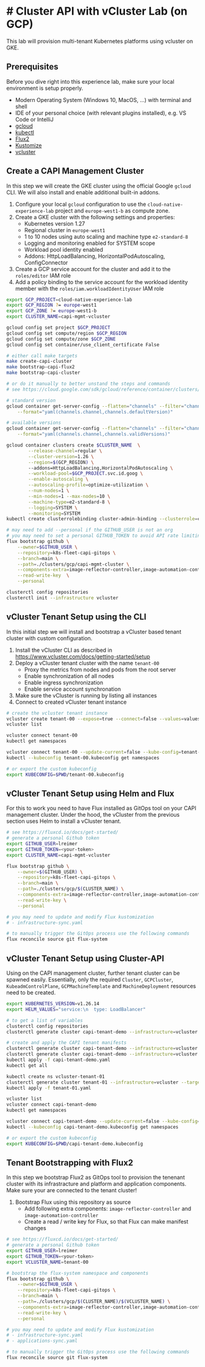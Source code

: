 # # Cluster API with vCluster Lab (on GCP)

This lab will provision multi-tenant Kubernetes platforms using vcluster on GKE.

## Prerequisites

Before you dive right into this experience lab, make sure your local environment is setup properly.

- Modern Operating System (Windows 10, MacOS, ...) with terminal and shell
- IDE of your personal choice (with relevant plugins installed), e.g. VS Code or IntelliJ
- [gcloud](https://cloud.google.com/sdk/docs/install)
- [kubectl](https://kubernetes.io/docs/tasks/tools/)
- [Flux2](https://fluxcd.io/flux/cmd/)
- [Kustomize](https://kustomize.io)
- [vcluster](https://www.vcluster.com/docs/getting-started/setup)

## Create a CAPI Management Cluster

In this step we will create the GKE cluster using the official Google `gcloud` CLI. We will also install and enable additional built-in addons.

1. Configure your local `gcloud` configuration to use the `cloud-native-experience-lab` project and `europe-west1-b` as compute zone.
2. Create a GKE cluster with the following settings and properties:
   - Kubernetes version 1.27
   - Regional cluster in `europe-west1`
   - 1 to 10 nodes using auto scaling and machine type `e2-standard-8`
   - Logging and monitoring enabled for SYSTEM scope
   - Workload pool identity enabled
   - Addons: HttpLoadBalancing, HorizontalPodAutoscaling, ConfigConnector
3. Create a GCP service account for the cluster and add it to the `roles/editor` IAM role
4. Add a policy binding to the service account for the workload identity member with the `roles/iam.workloadIdentityUser` IAM role

```bash
export GCP_PROJECT=cloud-native-experience-lab
export GCP_REGION ?= europe-west1
export GCP_ZONE ?= europe-west1-b
export CLUSTER_NAME=capi-mgmt-vcluster

gcloud config set project $GCP_PROJECT
gcloud config set compute/region $GCP_REGION
gcloud config set compute/zone $GCP_ZONE
gcloud config set container/use_client_certificate False

# either call make targets
make create-capi-cluster
make bootstrap-capi-flux2
make bootstrap-capi-cluster

# or do it manually to better unstand the steps and commands
# see https://cloud.google.com/sdk/gcloud/reference/container/clusters/create

# standard version
gcloud container get-server-config --flatten="channels" --filter="channels.channel=REGULAR" \
    --format="yaml(channels.channel,channels.defaultVersion)"

# available versions
gcloud container get-server-config --flatten="channels" --filter="channels.channel=REGULAR" \
    --format="yaml(channels.channel,channels.validVersions)"

gcloud container clusters create $CLUSTER_NAME  \
        --release-channel=regular \
		--cluster-version=1.26 \
  		--region=$(GCP_REGION) \ 
        --addons=HttpLoadBalancing,HorizontalPodAutoscaling \
        --workload-pool=$GCP_PROJECT.svc.id.goog \
        --enable-autoscaling \
        --autoscaling-profile=optimize-utilization \
        --num-nodes=1 \
        --min-nodes=1 --max-nodes=10 \
        --machine-type=e2-standard-8 \
        --logging=SYSTEM \
        --monitoring=SYSTEM
kubectl create clusterrolebinding cluster-admin-binding --clusterrole=cluster-admin --user=`gcloud config get-value core/account`

# may need to add --personal if the GITHUB_USER is not an org
# you may need to set a personal GITHUB_TOKEN to avoid API rate limiting
flux bootstrap github \
    --owner=$GITHUB_USER \
    --repository=k8s-fleet-capi-gitops \
    --branch=main \
    --path=./clusters/gcp/capi-mgmt-cluster \
    --components-extra=image-reflector-controller,image-automation-controller \
    --read-write-key  \
    --personal

clusterctl config repositories
clusterctl init --infrastructure vcluster
```

## vCluster Tenant Setup using the CLI

In this initial step we will install and bootstrap a vCluster based tenant cluster with custom configuration.

1. Install the vCluster CLI as described in https://www.vcluster.com/docs/getting-started/setup
2. Deploy a vCluster tenant cluster with the name `tenant-00`
    - Proxy the metrics from nodes and pods from the root server
    - Enable synchronization of all nodes
    - Enable ingress synchronization
    - Enable service account synchronation
3. Make sure the vCluster is running by listing all instances
3. Connect to created vCluster tenant instance

```bash
# create the vcluster tenant instance
vcluster create tenant-00 --expose=true --connect=false --values=values.yaml
vcluster list

vcluster connect tenant-00
kubectl get namespaces

vcluster connect tenant-00 --update-current=false --kube-config=tenant-00.kubeconfig
kubectl --kubeconfig tenant-00.kubeconfig get namespaces

# or export the custom kubeconfig
export KUBECONFIG=$PWD/tenant-00.kubeconfig
```

## vCluster Tenant Setup using Helm and Flux

For this to work you need to have Flux installed as GitOps tool on your CAPI management cluster. Under the hood, 
the vCluster from the previous section uses Helm to install a vCluster tenant.

```bash
# see https://fluxcd.io/docs/get-started/
# generate a personal Github token
export GITHUB_USER=lreimer
export GITHUB_TOKEN=<your-token>
export CLUSTER_NAME=capi-mgmt-vcluster

flux bootstrap github \
    --owner=$(GITHUB_USER) \
    --repository=k8s-fleet-capi-gitops \
    --branch=main \
    --path=./clusters/gcp/$(CLUSTER_NAME) \
	--components-extra=image-reflector-controller,image-automation-controller \
	--read-write-key \
	--personal

# you may need to update and modify Flux kustomization
# - infrastructure-sync.yaml

# to manually trigger the GitOps process use the following commands
flux reconcile source git flux-system
```

## vCluster Tenant Setup using Cluster-API

Using on the CAPI management cluster, further tenant cluster can be spawned easily. Essentially, only the required `Cluster`, `GCPCluster`, `KubeadmControlPlane`, `GCPMachineTemplate` and `MachineDeployment` resources need to be created.

```bash
export KUBERNETES_VERSION=v1.26.14
export HELM_VALUES="service:\n  type: LoadBalancer"

# to get a list of variables
clusterctl config repositories
clusterctl generate cluster capi-tenant-demo --infrastructure=vcluster --list-variables

# create and apply the CAPI tenant manifests
clusterctl generate cluster capi-tenant-demo --infrastructure=vcluster --kubernetes-version $KUBERNETES_VERSION > capi-tenant-demo.yaml
clusterctl generate cluster capi-tenant-demo --infrastructure=vcluster --config=$PWD/clusterctl.yaml > capi-tenant-demo.yaml
kubectl apply -f capi-tenant-demo.yaml
kubectl get all 

kubectl create ns vcluster-tenant-01
clusterctl generate cluster tenant-01 --infrastructure=vcluster --target-namespace=vcluster-tenant-01 --config=$PWD/clusterctl.yaml > tenant-01.yaml
kubectl apply -f tenant-01.yaml

vcluster list
vcluster connect capi-tenant-demo
kubectl get namespaces

vcluster connect capi-tenant-demo --update-current=false --kube-config=capi-tenant-demo.kubeconfig
kubectl --kubeconfig capi-tenant-demo.kubeconfig get namespaces

# or export the custom kubeconfig
export KUBECONFIG=$PWD/capi-tenant-demo.kubeconfig
```

## Tenant Bootstrapping with Flux2

In this step we bootstrap Flux2 as GitOps tool to provision the tenenant cluster with its infrastracture and platform and application components.
Make sure your are connected to the tenant cluster!

1. Bootstrap Flux using this repository as source
    - Add following extra components: `image-reflector-controller` and `image-automation-controller`
    - Create a read / write key for Flux, so that Flux can make manifest changes

```bash
# see https://fluxcd.io/docs/get-started/
# generate a personal Github token
export GITHUB_USER=lreimer
export GITHUB_TOKEN=<your-token>
export VCLUSTER_NAME=tenant-00

# bootstrap the flux-system namespace and components
flux bootstrap github \
    --owner=$GITHUB_USER \
    --repository=k8s-fleet-capi-gitops \
    --branch=main \
    --path=./clusters/gcp/$(CLUSTER_NAME)/$(VCLUSTER_NAME) \
    --components-extra=image-reflector-controller,image-automation-controller \
    --read-write-key \
    --personal

# you may need to update and modify Flux kustomization
# - infrastructure-sync.yaml
# - applications-sync.yaml

# to manually trigger the GitOps process use the following commands
flux reconcile source git flux-system
```
